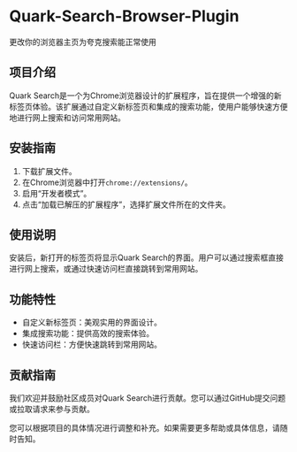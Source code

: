 # Quark-Search-Browser-Plugin
更改你的浏览器主页为夸克搜索能正常使用

## 项目介绍
Quark Search是一个为Chrome浏览器设计的扩展程序，旨在提供一个增强的新标签页体验。该扩展通过自定义新标签页和集成的搜索功能，使用户能够快速方便地进行网上搜索和访问常用网站。

## 安装指南
1. 下载扩展文件。
2. 在Chrome浏览器中打开`chrome://extensions/`。
3. 启用“开发者模式”。
4. 点击“加载已解压的扩展程序”，选择扩展文件所在的文件夹。

## 使用说明
安装后，新打开的标签页将显示Quark Search的界面。用户可以通过搜索框直接进行网上搜索，或通过快速访问栏直接跳转到常用网站。

## 功能特性
- 自定义新标签页：美观实用的界面设计。
- 集成搜索功能：提供高效的搜索体验。
- 快速访问栏：方便快速跳转到常用网站。

## 贡献指南
我们欢迎并鼓励社区成员对Quark Search进行贡献。您可以通过GitHub提交问题或拉取请求来参与贡献。

您可以根据项目的具体情况进行调整和补充。如果需要更多帮助或具体信息，请随时告知。
